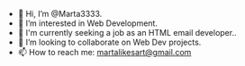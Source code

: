 - 👋 Hi, I’m @Marta3333.
- 👀 I’m interested in Web Development.
- 🌱 I'm currently seeking a job as an HTML email developer..
- 💞️ I’m looking to collaborate on Web Dev projects.
- 📫 How to reach me: martalikesart@gmail.com

<!---
Marta3333/Marta3333 is a ✨ special ✨ repository because its `README.md` (this file) appears on your GitHub profile.
You can click the Preview link to take a look at your changes.
--->

